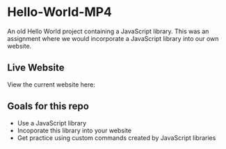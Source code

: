 # Hello-World-MP4
An old Hello World project containing a JavaScript library. This was an assignment where we would incorporate a JavaScript library into our own website.

## Live Website
View the current website here: 

## Goals for this repo
- Use a JavaScript library
- Incoporate this library into your website
- Get practice using custom commands created by JavaScript libraries
